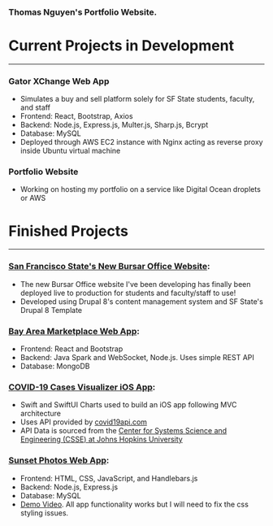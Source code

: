 ### Thomas Nguyen's Portfolio Website.

# Current Projects in Development
_________________________________
### Gator XChange Web App
- Simulates a buy and sell platform solely for SF State students, faculty, and staff
- Frontend: React, Bootstrap, Axios
- Backend: Node.js, Express.js, Multer.js, Sharp.js, Bcrypt
- Database: MySQL
- Deployed through AWS EC2 instance with Nginx acting as reverse proxy inside Ubuntu virtual machine

### Portfolio Website
- Working on hosting my portfolio on a service like Digital Ocean droplets or AWS 


# Finished Projects
___________________
### **[San Francisco State's New Bursar Office Website](https://bursar.sfsu.edu):**
- The new Bursar Office website I've been developing has finally been deployed live to production for students and faculty/staff to use!
- Developed using Drupal 8's content management system and SF State's Drupal 8 Template

### **[Bay Area Marketplace Web App](https://github.com/tnguyen372/Bay-Area-Marketplace):**
- Frontend: React and Bootstrap
- Backend: Java Spark and WebSocket, Node.js. Uses simple REST API
- Database: MongoDB 

### **[COVID-19 Cases Visualizer iOS App](https://github.com/tnguyen372/covid19-cases-visualizer):**
- Swift and SwiftUI Charts used to build an iOS app following MVC architecture
- Uses API provided by [covid19api.com](https://covid19api.com)
- API Data is sourced from the [Center for Systems Science and Engineering (CSSE) at Johns Hopkins University](https://github.com/CSSEGISandData/COVID-19)

### **[Sunset Photos Web App](https://github.com/tnguyen372/Sunset-Photos):** 
- Frontend: HTML, CSS, JavaScript, and Handlebars.js
- Backend: Node.js, Express.js
- Database: MySQL 
- [Demo Video](https://www.youtube.com/watch?v=Yx6SXT3NKZw). All app functionality works but I will need to fix the css styling issues.
